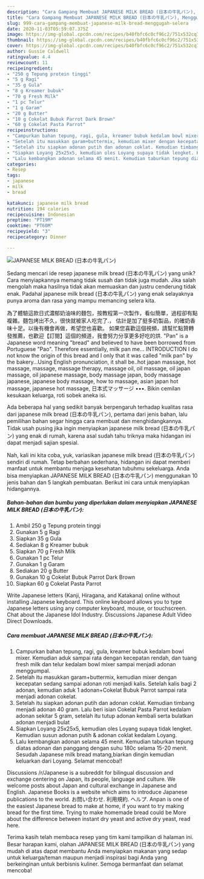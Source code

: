 ```yaml
---
description: "Cara Gampang Membuat JAPANESE MILK BREAD (日本の牛乳パン), Menggugah Selera"
title: "Cara Gampang Membuat JAPANESE MILK BREAD (日本の牛乳パン), Menggugah Selera"
slug: 999-cara-gampang-membuat-japanese-milk-bread-menggugah-selera
date: 2020-11-03T05:59:07.375Z
image: https://img-global.cpcdn.com/recipes/b40fbfc6c0cf96c2/751x532cq70/japanese-milk-bread-日本の牛乳パン-foto-resep-utama.jpg
thumbnail: https://img-global.cpcdn.com/recipes/b40fbfc6c0cf96c2/751x532cq70/japanese-milk-bread-日本の牛乳パン-foto-resep-utama.jpg
cover: https://img-global.cpcdn.com/recipes/b40fbfc6c0cf96c2/751x532cq70/japanese-milk-bread-日本の牛乳パン-foto-resep-utama.jpg
author: Gussie Caldwell
ratingvalue: 4.4
reviewcount: 11
recipeingredient:
- "250 g Tepung protein tinggi"
- "5 g Ragi"
- "35 g Gula"
- "8 g Kreamer bubuk"
- "70 g Fresh Milk"
- "1 pc Telur"
- "1 g Garam"
- "20 g Butter"
- "10 g Cokelat Bubuk Parrot Dark Brown"
- "60 g Cokelat Pasta Parrot"
recipeinstructions:
- "Campurkan bahan tepung, ragi, gula, kreamer bubuk kedalam bowl mixer. Kemudian aduk sampai rata dengan kecepatan rendah, dan tuang fresh milk dan telur kedalam bowl mixer sampai menjadi adonan menggumpal."
- "Setelah itu masukkan garam+buttermix, kemudian mixer dengan kecepatan sedang sampai adonan roti menjadi kalis. Setelah kalis bagi 2 adonan, kemudian aduk 1 adonan+Cokelat Bubuk Parrot sampai rata menjadi adonan cokelat."
- "Setelah itu siapkan adonan putih dan adonan coklat. Kemudian timbang menjadi adonan 40 gram. Lalu beri isian Cokelat Pasta Parrot kedalam adonan sekitar 5 gram, setelah itu tutup adonan kembali serta bulatkan adonan menjadi bulat"
- "Siapkan Loyang 25x25x5, kemudian oles Loyang supaya tidak lengket. Kemudian susun adonan putih &amp; adonan coklat kedalam Loyang."
- "Lalu kembangkan adonan selama 45 menit. Kemudian taburkan tepung diatas adonan dan panggang dengan suhu 180c selama 15-20 menit. Sesudah Japanese milk bread matang,biarkan dingin kemudian keluarkan dari Loyang. Selamat mencoba!!"
categories:
- Resep
tags:
- japanese
- milk
- bread

katakunci: japanese milk bread 
nutrition: 194 calories
recipecuisine: Indonesian
preptime: "PT19M"
cooktime: "PT60M"
recipeyield: "3"
recipecategory: Dinner

---
```



![JAPANESE MILK BREAD (日本の牛乳パン)](https://img-global.cpcdn.com/recipes/b40fbfc6c0cf96c2/751x532cq70/japanese-milk-bread-日本の牛乳パン-foto-resep-utama.jpg)

Sedang mencari ide resep japanese milk bread (日本の牛乳パン) yang unik? Cara menyiapkannya memang tidak susah dan tidak juga mudah. Jika salah mengolah maka hasilnya tidak akan memuaskan dan justru cenderung tidak enak. Padahal japanese milk bread (日本の牛乳パン) yang enak selayaknya punya aroma dan rasa yang mampu memancing selera kita.

為了體驗這款日式濃郁奶油味的麵包，按教程第一次製作，看似簡單，過程卻有點複雜。麵包烤出不久，很快就被家人吃完了.， 估計是加了挺多奶製品，的確奶香味十足。以後有機會再做，希望您也喜歡。 如果您喜歡這個視頻，請幫忙點贊轉發推薦，也歡迎【訂閱】這個的頻道，我會努力分享更多好吃的烘. &#34;Pan&#34; is a Japanese word meaning &#34;bread&#34; and believed to have been borrowed from Portuguese &#34;Pao&#34;. Therefore essentially, milk pan me… INTRODUCTION I do not know the origin of this bread and I only that it was called &#34;milk pan&#34; by the bakery…Using English pronunciation, it shall be..hot japan massage, hot massage, massage, massage therapy, massage oil, oil massage, oil japan massage, oil japanese massage, body massage japan, body massage japanese, japanese body massage, how to massage, asian japan hot massage, japanese hot massage, 日本式マッサージ •••. Bikin cemilan kesukaan keluarga, roti sobek aneka isi.

Ada beberapa hal yang sedikit banyak berpengaruh terhadap kualitas rasa dari japanese milk bread (日本の牛乳パン), pertama dari jenis bahan, lalu pemilihan bahan segar hingga cara membuat dan menghidangkannya. Tidak usah pusing jika ingin menyiapkan japanese milk bread (日本の牛乳パン) yang enak di rumah, karena asal sudah tahu triknya maka hidangan ini dapat menjadi sajian spesial.


Nah, kali ini kita coba, yuk, variasikan japanese milk bread (日本の牛乳パン) sendiri di rumah. Tetap berbahan sederhana, hidangan ini dapat memberi manfaat untuk membantu menjaga kesehatan tubuhmu sekeluarga. Anda bisa menyiapkan JAPANESE MILK BREAD (日本の牛乳パン) menggunakan 10 jenis bahan dan 5 langkah pembuatan. Berikut ini cara untuk menyiapkan hidangannya.

<!--inarticleads1-->

##### Bahan-bahan dan bumbu yang diperlukan dalam menyiapkan JAPANESE MILK BREAD (日本の牛乳パン):

1. Ambil 250 g Tepung protein tinggi
1. Gunakan 5 g Ragi
1. Siapkan 35 g Gula
1. Sediakan 8 g Kreamer bubuk
1. Siapkan 70 g Fresh Milk
1. Gunakan 1 pc Telur
1. Gunakan 1 g Garam
1. Sediakan 20 g Butter
1. Gunakan 10 g Cokelat Bubuk Parrot Dark Brown
1. Siapkan 60 g Cokelat Pasta Parrot


Write Japanese letters (Kanji, Hiragana, and Katakana) online without installing Japanese keyboard. This online keyboard allows you to type Japanese letters using any computer keyboard, mouse, or touchscreen. Chat about the Japanese Idol Industry. Discussions Japanese Adult Video Direct Downloads. 

<!--inarticleads2-->

##### Cara membuat JAPANESE MILK BREAD (日本の牛乳パン):

1. Campurkan bahan tepung, ragi, gula, kreamer bubuk kedalam bowl mixer. Kemudian aduk sampai rata dengan kecepatan rendah, dan tuang fresh milk dan telur kedalam bowl mixer sampai menjadi adonan menggumpal.
1. Setelah itu masukkan garam+buttermix, kemudian mixer dengan kecepatan sedang sampai adonan roti menjadi kalis. Setelah kalis bagi 2 adonan, kemudian aduk 1 adonan+Cokelat Bubuk Parrot sampai rata menjadi adonan cokelat.
1. Setelah itu siapkan adonan putih dan adonan coklat. Kemudian timbang menjadi adonan 40 gram. Lalu beri isian Cokelat Pasta Parrot kedalam adonan sekitar 5 gram, setelah itu tutup adonan kembali serta bulatkan adonan menjadi bulat
1. Siapkan Loyang 25x25x5, kemudian oles Loyang supaya tidak lengket. Kemudian susun adonan putih &amp; adonan coklat kedalam Loyang.
1. Lalu kembangkan adonan selama 45 menit. Kemudian taburkan tepung diatas adonan dan panggang dengan suhu 180c selama 15-20 menit. Sesudah Japanese milk bread matang,biarkan dingin kemudian keluarkan dari Loyang. Selamat mencoba!!


Discussions /r/Japanese is a subreddit for bilingual discussion and exchange centering on Japan, its people, language and culture. We welcome posts about Japan and cultural exchange in Japanese and English. Japanese Books is a website which aims to introduce Japanese publications to the world. お問い合わせ. 利用規約. ヘルプ. Anpan is one of the easiest Japanese bread to make at home, if you want to try making bread for the first time. Trying to make homemade bread could be More about the difference between instant dry yeast and active dry yeast, read here. 

Terima kasih telah membaca resep yang tim kami tampilkan di halaman ini. Besar harapan kami, olahan JAPANESE MILK BREAD (日本の牛乳パン) yang mudah di atas dapat membantu Anda menyiapkan makanan yang sedap untuk keluarga/teman maupun menjadi inspirasi bagi Anda yang berkeinginan untuk berbisnis kuliner. Semoga bermanfaat dan selamat mencoba!
